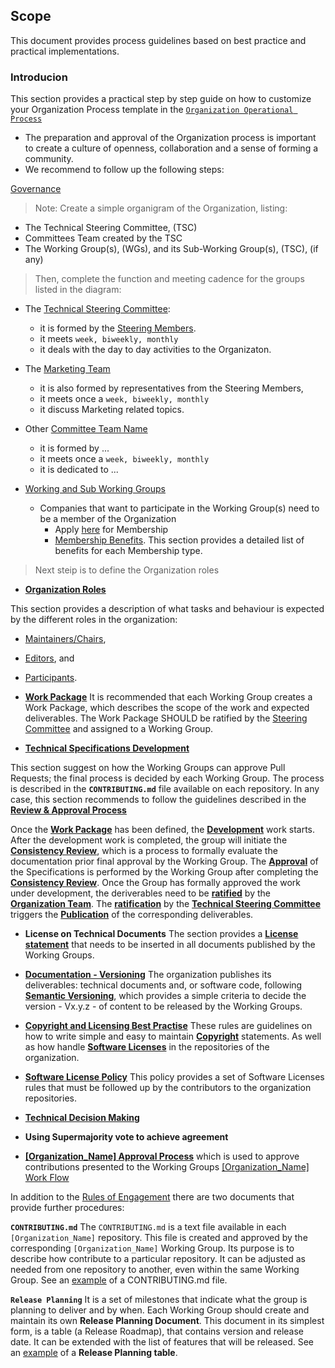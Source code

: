 ## Scope
This document provides process guidelines based on best practice and practical implementations.

### Introducion
This section provides a practical step by step guide on how to customize your Organization Process template in the [`Organization Operational Process`](/Organization_Operational_Process.md)

* The preparation and approval of the Organization process is important to create a culture of openness, collaboration and a sense of forming a community.
* We recommend to follow up the following steps:

[Governance](/Organization_Operational_Process.md#governance)

> Note: Create a simple organigram of the Organization, listing:

  * The Technical Steering Committee, (TSC)
  * Committees Team created by the TSC
  * The Working Group(s), (WGs), and its Sub-Working Group(s), (TSC), (if any)

> Then, complete the function and meeting cadence for the groups listed in the diagram:

  * The [Technical Steering Committee](./Organization_Operational_Process.md#steering-committee):
    * it is formed by the [Steering Members](). 
    * it meets `week, biweekly, monthly` 
    * it deals with the day to day activities to the Organizaton.
  
  * The [Marketing Team](./Organization_Operational_Process.md#marketing-team)
    * it is also formed by representatives from the Steering Members, 
    * it meets once a `week, biweekly, monthly` 
    * it discuss Marketing related topics.

  * Other [Committee Team Name]()
    * it is formed by ...
    * it meets once a `week, biweekly, monthly` 
    * it is dedicated to ...

  * [Working and Sub Working Groups]()
    * Companies that want to participate in the Working Group(s) need to be a member of the Organization
      * Apply [here]() for Membership
      * [Membership Benefits](Organization_Operational_Process#membership-benefits). This section provides a detailed list of benefits for each Membership type.

> Next steip is to define the Organization roles

* **[Organization Roles](./Organization_Operational_Process.md#organizataion-roles)**

This section provides a description of what tasks and behaviour is expected by the different roles in the organization: 
  
  * [Maintainers/Chairs](),
  * [Editors](), and
  * [Participants]().

* **[Work Package](./Organization_Operational_Process.md#work-packages)**
It is recommended that each Working Group creates a Work Package, which describes the scope of the work and expected deliverables.
The Work Package SHOULD be ratified by the [Steering Committee](./Organization_Operational_Process.md#steering-committee) and assigned to a Working Group.

* **[Technical Specifications Development](./Organization_Operational_Process.md#approval-process)**

This section suggest on how the Working Groups can approve Pull Requests; the final process is decided by each Working Group. The process is described in the **`CONTRIBUTING.md`** file available on each repository. In any case, this section recommends to follow the guidelines described in the **[Review & Approval Process](./Rules_of_Engagement.md#[Organization_Name]-approval-process)**

Once the **[Work Package](./Rules_of_Engagement.md#work-packages)** has been defined, the **[Development](./Rules_of_Engagement.md#work-flow-for-technical-specifications-development)** work starts. After the development work is completed, the group will initiate the **[Consistency Review](./Rules_of_Engagement.md#work-flow-for-technical-specifications-development)**, which is a process to formally evaluate the documentation prior final approval by the Working Group.
The **[Approval](./Rules_of_Engagement.md#omp-approval-process)** of the Specifications is performed by the Working Group after completing the **[Consistency Review](./Rules_of_Engagement.md#work-flow-for-technical-specifications-development)**.
Once the Group has formally approved the work under development, the deriverables need to be **[ratified](./Rules_of_Engagement.md#work-flow-for-technical-specifications-development)** by the **[Organization Team](./Rules_of_Engagement.md#organization-team)**. The **[ratification](./Rules_of_Engagement.md#work-flow-for-technical-specifications-development)** by the **[Technical Steering Committee](./Rules_of_Engagement.md#organization-team)** triggers the  **[Publication](./Rules_of_Engagement.md#work-flow-for-technical-specifications-development)** of the corresponding deliverables.

* **License on Technical Documents**
The section provides a **[License statement](./Rules_of_Engagement.md#technical-document-license)** that needs to be inserted in all documents published by the Working Groups.

* **[Documentation - Versioning](./Rules_of_Engagement.md#documentation)**
The organization publishes its deliverables: technical documents and, or software code, following **[Semantic Versioning](./Rules_of_Engagement.md#semantic-versioning)**, which provides a simple criteria to decide the version - Vx.y.z - of content to be released by the Working Groups.


* **[Copyright and Licensing Best Practise](./Rules_of_Engagement.md#copyright)**
These rules are guidelines on how to write simple and easy to maintain **[Copyright](./Rules_of_Engagement.md#copyright)** statements. As well as how handle **[Software Licenses](./Rules_of_Engagement.md#licenses)** in the repositories of the organization. 

* **[Software License Policy](./Rules_of_Engagement.md#software-license-policy)**
This policy provides a set of Software Licenses rules that must be followed up by the contributors to the organization repositories.

* **[Technical Decision Making](./Rules_of_Engagement.md#technical-decision-making)**

* **Using Supermajority vote to achieve agreement**

* **[[Organization_Name] Approval Process](./Rules_of_Engagement.md#omp-approval-process)** which is used to approve contributions presented to the Working Groups 
[[Organization_Name] Work Flow](./Rules_of_Engagement.md#github-flows)


In addition to the [Rules of Engagement]() there are two documents that provide further procedures:

**`CONTRIBUTING.md`** 
The `CONTRIBUTING.md` is a text file available in each `[Organization_Name]` repository. This file is created and approved by the corresponding `[Organization_Name]` Working Group. Its purpose is to describe how contribute to a particular repository. It can be adjusted as needed from one repository to another, even within the same Working Group. See an [example]() of a CONTRIBUTING.md file.

**`Release Planning`** 
It is a set of milestones that indicate what the group is planning to deliver and by when.
Each Working Group should create and maintain its own **Release Planning Document**. This document in its simplest form, is a table (a Release Roadmap), that contains version and release date. It can be extended with the list of features that will be released. See an [example]() of a **Release Planning table**.

